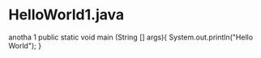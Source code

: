 # HelloWorld1.java
anotha 1
public static void main (String [] args){
System.out.println("Hello World");
}
